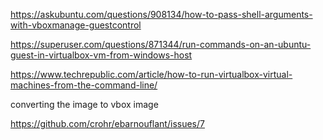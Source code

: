 https://askubuntu.com/questions/908134/how-to-pass-shell-arguments-with-vboxmanage-guestcontrol

https://superuser.com/questions/871344/run-commands-on-an-ubuntu-guest-in-virtualbox-vm-from-windows-host

https://www.techrepublic.com/article/how-to-run-virtualbox-virtual-machines-from-the-command-line/


converting the image to vbox image 

https://github.com/crohr/ebarnouflant/issues/7
